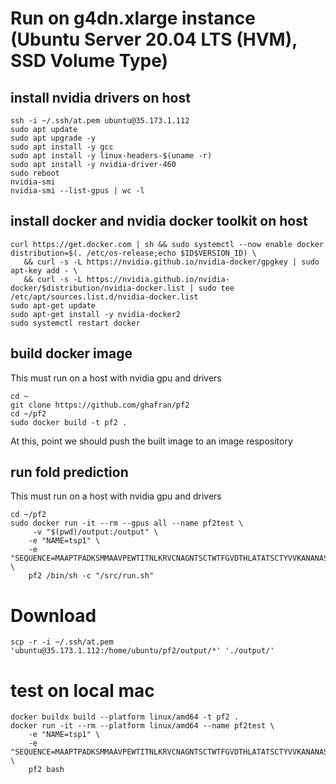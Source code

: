 
# Run on g4dn.xlarge instance (Ubuntu Server 20.04 LTS (HVM), SSD Volume Type)

## install nvidia drivers on host
```
ssh -i ~/.ssh/at.pem ubuntu@35.173.1.112
sudo apt update
sudo apt upgrade -y
sudo apt install -y gcc
sudo apt install -y linux-headers-$(uname -r)
sudo apt install -y nvidia-driver-460
sudo reboot
nvidia-smi
nvidia-smi --list-gpus | wc -l
```

## install docker and nvidia docker toolkit on host
```
curl https://get.docker.com | sh && sudo systemctl --now enable docker
distribution=$(. /etc/os-release;echo $ID$VERSION_ID) \
   && curl -s -L https://nvidia.github.io/nvidia-docker/gpgkey | sudo apt-key add - \
   && curl -s -L https://nvidia.github.io/nvidia-docker/$distribution/nvidia-docker.list | sudo tee /etc/apt/sources.list.d/nvidia-docker.list
sudo apt-get update
sudo apt-get install -y nvidia-docker2
sudo systemctl restart docker
```

## build docker image
This must run on a host with nvidia gpu and drivers
```
cd ~
git clone https://github.com/ghafran/pf2
cd ~/pf2
sudo docker build -t pf2 .
```
At this, point we should push the built image to an image respository

## run fold prediction
This must run on a host with nvidia gpu and drivers
```
cd ~/pf2
sudo docker run -it --rm --gpus all --name pf2test \
     -v "$(pwd)/output:/output" \
    -e "NAME=tsp1" \
    -e "SEQUENCE=MAAPTPADKSMMAAVPEWTITNLKRVCNAGNTSCTWTFGVDTHLATATSCTYVVKANANASQASGGPVTCGPYTITSSWSGQFGPNNGFTTFAVTDFSKKLIVWPAYTDVQVQAGKVVSPNQSYAPANLPLEHHHHHH" \
    pf2 /bin/sh -c "/src/run.sh"
```

# Download
```
scp -r -i ~/.ssh/at.pem 'ubuntu@35.173.1.112:/home/ubuntu/pf2/output/*' './output/'
```


# test on local mac 
```
docker buildx build --platform linux/amd64 -t pf2 .
docker run -it --rm --platform linux/amd64 --name pf2test \
    -e "NAME=tsp1" \
    -e "SEQUENCE=MAAPTPADKSMMAAVPEWTITNLKRVCNAGNTSCTWTFGVDTHLATATSCTYVVKANANASQASGGPVTCGPYTITSSWSGQFGPNNGFTTFAVTDFSKKLIVWPAYTDVQVQAGKVVSPNQSYAPANLPLEHHHHHH" \
    pf2 bash
```